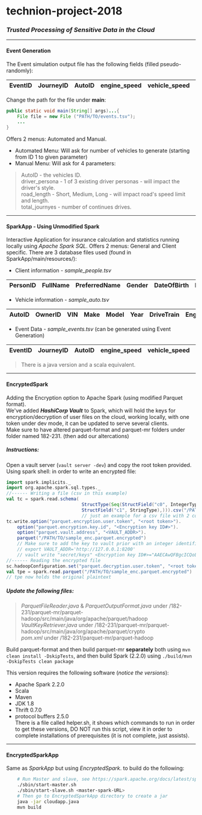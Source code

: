 # technion-project-2018
### *Trusted Processing of Sensitive Data in the Cloud*
---
#### Event Generation
The Event simulation output file has the following fields (filled pseudo-randomly):

| EventID        | JourneyID           | AutoID  |engine_speed|vehicle_speed|road_speed_limit|transmission_gear_position|beam_status|latitude|longitude|timastamp|
|:-----:|:-----:|:-----:|:-----:|:-----:|:-----:|:-----:|:-----:|:-----:|:-----:|:-----:|

Change the path for the file under **main**:
```JAVA
public static void main(String[] args)...{
    File file = new File ("PATH/TO/events.tsv");
    ...
}
```
Offers 2 menus: Automated and Manual.
- Automated Menu: Will ask for number of vehicles to generate (starting from ID 1 to given parameter)
- Manual Menu: Will ask for 4 parameters:
>  AutoID - the vehicles ID. <br />
>  driver_persona - 1 of 3 existing driver personas - will impact the driver's style. <br />
>  road_length - Short, Medium, Long - will impact road's speed limit and length. <br />
>  total_journyes - number of continues drives.
---

#### SparkApp - Using Unmodified Spark
Interactive Application for insurance calculation and statistics running locally using *Apache Spark SQL*.
Offers 2 menus: General and Client specific.
There are 3 database files used (found in SparkApp/main/resources/): 
- Client information - *sample_people.tsv*

PersonID|	FullName|	PreferredName|	Gender|	DateOfBirth|	PhoneNumber|	FaxNumber|	EmailAddress|	Photo|
|:-----:|:-----:|:-----:|:-----:|:-----:|:-----:|:-----:|:-----:|:-----:|

- Vehicle information - *sample_auto.tsv*

| AutoID	| OwnerID	|VIN	|Make	|Model	|Year	|DriveTrain	|EngineType	|ExteriorColor	|InteriorColor	|Transmission|
|:-----:|:-----:|:-----:|:-----:|:-----:|:-----:|:-----:|:-----:|:-----:|:-----:|:-----:|

- Event Data - *sample_events.tsv* (can be generated using Event Generation)

| EventID| JourneyID|AutoID|engine_speed|vehicle_speed|road_speed_limit|transmission_gear_position|beam_status|latitude|longitude|timastamp|
|:-----:|:-----:|:-----:|:-----:|:-----:|:-----:|:-----:|:-----:|:-----:|:-----:|:-----:|
> There is a java version and a scala equivalent.
---

#### EncryptedSpark
Adding the Encryption option to Apache Spark (using modified Parquet format). <br />
We've added ***HashiCorp Vault*** to Spark, which will hold the keys for encryption/decryption of user files on the cloud,
working locally, with one token under dev mode, it can be updated to serve several clients. <br />
Make sure to have altered parquet-format and parquet-mr folders under folder named 182-231. (then add  our altercations)
##### Instructions:
Open a vault server (```vault server -dev```) and copy the root token provided.
Using spark shell: in order to write an encrypted file:
```SCALA
import spark.implicits._
import org.apache.spark.sql.types._
//------ Writing a file (csv in this example)
val tc = spark.read.schema(
                            StructType(Seq(StructField("c0", IntegerType),
                            StructField("c1", StringType),))).csv("/PATH/TO/sample.csv") 
                            // just an example for a csv file with 2 columns
tc.write.option("parquet.encryption.user.token", "<root token>").
    option("parquet.encryption.key.id", "<Encryption key ID#>"). 
	option("parquet.vault.address", "<VAULT_ADDR>").
    parquet("/PATH/TO/sample_enc.parquet.encrypted")
    // Make sure to add the key to vault prior with an integer identifier, for instance:
	// export VAULT_ADDR='http://127.0.0.1:8200'
	// vault write "secret/keys" <Encryption key ID#>="AAECAwQFBgcICQoLDA0ODw==" 
//------ Reading the encrypted file
sc.hadoopConfiguration.set("parquet.decryption.user.token", "<root token>", "parquet.vault.address", "<VAULT_ADDR>")
val tpe = spark.read.parquet("/PATH/TO/sample_enc.parquet.encrypted")
// tpe now holds the original plaintext
```

##### Update the following files:
>*ParquetFileReader.java* & *ParquetOutputFormat.java* under /182-231/parquet-mr/parquet-hadoop/src/main/java/org/apache/parquet/hadoop <br />
>*VaultKeyRetriever.java* under /182-231/parquet-mr/parquet-hadoop/src/main/java/org/apache/parquet/crypto<br />
>*pom.xml* under /182-231/parquet-mr/parquet-hadoop<br />

Build parquet-format and then build parquet-mr **separately** both using ```mvn clean install -DskipTests```, and then build Spark (2.2.0) using ```./build/mvn -DskipTests clean package```

This version requires the following software (*notice the versions*):
* Apache Spark 2.2.0
* Scala 
* Maven 
* JDK 1.8
* Thrift 0.7.0
* protocol buffers 2.5.0 <br />
There is a file called helper.sh, it shows which commands to run in order to get these versions, DO NOT run this script, view it in order to complete installations of prerequisites (it is not complete, just assists). 
---
#### EncryptedSparkApp
Same as *SparkApp* but using *EncryptedSpark*.
to build do the following:
```Bash
	# Run Master and slave, see https://spark.apache.org/docs/latest/spark-standalone.html
	./sbin/start-master.sh
	./sbin/start-slave.sh <master-spark-URL>
	# Then go to EncryptedSparkApp directory to create a jar
	java -jar cloudapp.java
	mvn build
```

